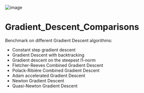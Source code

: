 ![image](https://user-images.githubusercontent.com/44065374/189449899-d55bc2c3-4284-4319-b2b5-a953f6165913.png)

# Gradient_Descent_Comparisons
Benchmark on different Gradient Descent algorithms:
- Constant step gradient descent
- Gradient Descent with backtracking
- Gradient descent on the steepest l1-norm
- Fletcher-Reeves Combined Gradient Descent
- Polack-Ribière Combined Gradient Descent
- Adam accelerated Gradient Descent
- Newton Gradient Descent
- Quasi-Newton Gradient Descent
